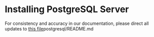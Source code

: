 # Installing PostgreSQL Server

For consistency and accuracy in our documentation, please direct all updates to [this file](https://github.com/parodos-dev/orchestrator-helm-chart/blob/gh-pages/)postgresql/README.md